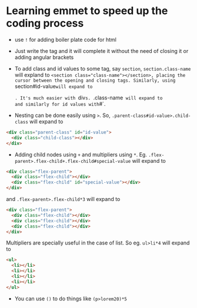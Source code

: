 # Learning emmet to speed up the coding process

- use `!` for adding boiler plate code for html

- Just write the tag and it will complete it without the need of closing it or adding angular brackets

- To add class and id values to some tag, say `section`, `section.class-name` will expland to `<section class="class-name"></section>, placing the cursor between the opening and closing tags. Similarly, using `section#id-value`will expand to `<section id="id-value"></section>`. It's much easier with `div`s. `.class-name` will expand to`<div class="class-name"></div>`and similarly for id values with`#`.

- Nesting can be done easily using `>`. So, `.parent-class#id-value>.child-class` will expand to

```html
<div class="parent-class" id="id-value">
  <div class="child-class"></div>
</div>
```

- Adding child nodes using `+` and multipliers using `*`. Eg. `.flex-parent>.flex-child+.flex-child#special-value` will expand to

```html
<div class="flex-parent">
  <div class="flex-child"></div>
  <div class="flex-child" id="special-value"></div>
</div>
```

and `.flex-parent>.flex-child*3` will expand to

```html
<div class="flex-parent">
  <div class="flex-child"></div>
  <div class="flex-child"></div>
  <div class="flex-child"></div>
</div>
```

Multipliers are specially useful in the case of list. So eg. `ul>li*4` will expand to

```html
<ul>
  <li></li>
  <li></li>
  <li></li>
  <li></li>
</ul>
```

- You can use `()` to do things like `(p>lorem20)*5`
